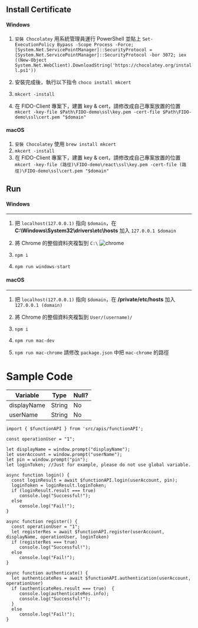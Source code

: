 
## Install Certificate

#### Windows
1. `安裝 Chocolatey` 用系統管理員運行 PowerShell 並貼上
`Set-ExecutionPolicy Bypass -Scope Process -Force; [System.Net.ServicePointManager]::SecurityProtocol = [System.Net.ServicePointManager]::SecurityProtocol -bor 3072; iex ((New-Object System.Net.WebClient).DownloadString('https://chocolatey.org/install.ps1'))`

2. 安裝完成後，執行以下指令 `choco install mkcert`
3. `mkcert -install`

4. 在 FIDO-Client 專案下，建置 key & cert，請修改成自己專案放置的位置
   `mkcert -key-file $Path\FIDO-demo\ssl\key.pem -cert-file $Path\FIDO-demo\ssl\cert.pem "$domain"`

#### macOS
1. `安裝 Chocolatey` 使用 `brew install mkcert`
2. `mkcert -install`
3. 在 FIDO-Client 專案下，建置 key & cert，請修改成自己專案放置的位置
   `mkcert -key-file (路徑)\FIDO-demo\react\ssl\key.pem -cert-file (路徑)\FIDO-demo\ssl\cert.pem "$domain"`
## Run
#### Windows
---
1. 把 `localhost(127.0.0.1)` 指向 `$domain`，在 **C:\Windows\System32\drivers\etc\hosts** 加入 `127.0.0.1 $domain`

2. 將 Chrome 的整個資料夾複製到 `C:\`
![chrome](https://i.imgur.com/EnENS0h.jpeg)


1. `npm i`

2. `npm run windows-start`
#### macOS
---
1. 把 `localhost(127.0.0.1)` 指向 `$domain`，在 **/private/etc/hosts** 加入 `127.0.0.1 (domain)`

2. 將 Chrome 的整個資料夾複製到 `User/(username)/`

3. `npm i`

4. `npm run mac-dev`

5. `npm run mac-chrome` 請修改 `package.json` 中把 `mac-chrome` 的路徑

# Sample Code

|Variable   |Type  |Null?|
|-----------|------|-----|
|displayName|String|No   |
|userName   |String|No   |

    import { $functionAPI } from 'src/apis/functionAPI';

    const operationUser = "1";

    let displayName = window.prompt("displayName");
    let userAccount = window.prompt("userName");
    let pin = window.prompt("pin");
    let loginToken; //Just for example, please do not use global variable.
    
    async function login() {
      const loginResult = await $functionAPI.login(userAccount, pin);
      loginToken = loginResult.loginToken;
      if (loginResult.result === true)
         console.log("Successful!");
      else 
         console.log("Fail!");
    }

    async function register() {
      const operationUser = "1";
      let registerRes = await $functionAPI.register(userAccount, displayName, operationUser, loginToken)
      if (registerRes === true) 
         console.log("Successful!");
      else 
         console.log("Fail!");
    }

    async function authenticate() {
      let authenticateRes = await $functionAPI.authentication(userAccount, operationUser)
      if (authenticateRes.result === true)  {
         console.log(authenticateRes.info);
         console.log("Successful!");
      }
      else 
         console.log("Fail!");
    }
